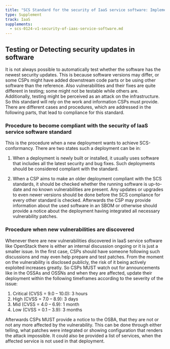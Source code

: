 ```yaml
---
title: "SCS Standard for the security of IaaS service software: Implementation and Testing Notes"
type: Supplement
track: IaaS
supplements:
  - scs-0124-v1-security-of-iaas-service-software.md
---
```


## Testing or Detecting security updates in software

It is not always possible to automatically test whether the software has the newest security updates.
This is because software versions may differ, or some CSPs might have added downstream code parts or be using other software than the reference.
Also vulnerabilities and their fixes are quite different in testing; some might not be testable while others are.
Additionally, testing might be perceived as an attack on the infrastructure.
So this standard will rely on the work and information CSPs must provide.
There are different cases and procedures, which are addressed in the following parts, that lead to compliance for this standard.

### Procedure to become compliant with the security of IaaS service software standard

This is the procedure when a new deployment wants to achieve SCS-conformancy.
There are two states such a deployment can be in:

1. When a deployment is newly built or installed, it usually uses software that includes all the latest security and bug fixes.
Such deployments should be considered compliant with the standard.

2. When a CSP aims to make an older deployment compliant with the SCS standards, it should be checked whether the running software is up-to-date and no known vulnerabilities are present.
Any updates or upgrades to even newer versions should be done before the SCS compliance for every other standard is checked.
Afterwards the CSP may provide information about the used software in an SBOM or otherwise should provide a notice about the deployment having integrated all necessary vulnerability patches.

### Procedure when new vulnerabilities are discovered

Whenever there are new vulnerabilities discovered in IaaS service software like OpenStack there is either an internal discussion ongoing or it is just a smaller issue.
In the first case, CSPs should have someone following such discussions and may even help prepare and test patches.
From the moment on the vulnerability is disclosed publicly, the risk of it being actively exploited increases greatly.
So CSPs MUST watch out for announcements like in the OSSAs and OSSNs and when they are affected, update their deployment within the following timeframes according to the severity of the issue:

1. Critical (CVSS = 9.0 – 10.0): 3 hours
2. High (CVSS = 7.0 – 8.9): 3 days
3. Mid (CVSS = 4.0 – 6.9): 1 month
4. Low (CVSS = 0.1 – 3.9): 3 months

Afterwards CSPs MUST provide a notice to the OSBA, that they are not or not any more affected by the vulnerability.
This can be done through either telling, what patches were integrated or showing configuration that renders the attack impossible.
It could also be provided a list of services, when the affected service is not used in that deployment.
